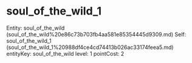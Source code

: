 # soul_of_the_wild_1

Entity: soul_of_the_wild (soul_of_the_wild%20e86c73b703fb4aa581e85354445d9309.md)
Self: soul_of_the_wild_1 (soul_of_the_wild_1%20988df4ce4cd74413b026ac33174feea5.md)
entityKey: soul_of_the_wild
level: 1
pointCost: 2